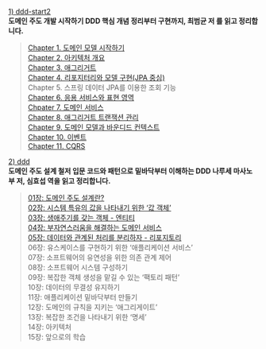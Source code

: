 [1) ddd-start2](https://product.kyobobook.co.kr/detail/S000001810495) <br>
**도메인 주도 개발 시작하기 DDD 핵심 개념 정리부터 구현까지, 최범균 저 를 읽고 정리합니다. <br>**
> [Chapter 1. 도메인 모델 시작하기](https://medium.com/@18corsair/도메인-주도-개발-시작하기-최범균-1장-도메인-모델-시작하기-422d1f96974c) <br>
> [Chapter 2. 아키텍처 개요](https://medium.com/@18corsair/도메인-주도-개발-시작하기-최범균-2장-아키텍처-개요-c5b140afdd16) <br>
> [Chapter 3. 애그리거트](https://medium.com/@18corsair/도메인-주도-개발-시작하기-최범균-3장-애그리거트-d0c6f07e9c1e) <br>
> [Chapter 4. 리포지터리와 모델 구현(JPA 중심) <br>](https://medium.com/@18corsair/도메인-주도-개발-시작하기-최범균-4장-리포지터리와-모델-구현-166999a861a3)
> Chapter 5. 스프링 데이터 JPA를 이용한 조회 기능 <br>
> [Chapter 6. 응용 서비스와 표현 영역 <br>](https://medium.com/@18corsair/도메인-주도-개발-시작하기-최범균-6장-응용-서비스와-표현-영역-736ef7b57809)
> [Chpater 7. 도메인 서비스 <br>](https://medium.com/@18corsair/도메인-주도-개발-시작하기-최범균-7장-도메인-서비스-1602f8904713)
> [Chapter 8. 애그리거트 트랜잭션 관리 <br>](https://medium.com/@18corsair/도메인-주도-개발-시작하기-최범균-8장-애그리거트-트랜잭션-관리-aec23d397c32)
> [Chapter 9. 도메인 모델과 바운디드 컨텍스트 <br>](https://medium.com/@18corsair/도메인-주도-개발-시작하기-최범균-9장-도메인-모델과-바운디드-컨텍스트-f9b13c3bafa9)
> [Chapter 10. 이벤트 <br>](https://medium.com/@18corsair/도메인-주도-개발-시작하기-최범균-10장-이벤트-c82177529ed2)
> [Chapter 11. CQRS <br>](https://medium.com/@18corsair/도메인-주도-개발-시작하기-최범균-11장-cqrs-b9068d7caaa9)

[2) ddd](https://product.kyobobook.co.kr/detail/S000001766446) <br>
**도메인 주도 설계 철저 입문 코드와 패턴으로 밑바닥부터 이해하는 DDD 나루세 마사노부 저, 심효섭 역을 읽고 정리합니다. <br>**
> [01장: 도메인 주도 설계란? <br>](https://medium.com/@18corsair/도메인-주도-설계-철저-입문-나루세-마사노부-저-심효섭-역-1장-도메인-주도-설계란-4d1ea47079f1)
> [02장: 시스템 특유의 값을 나타내기 위한 ‘값 객체’ <br>](https://medium.com/@18corsair/도메인-주도-설계-철저-입문-나루세-마사노부-저-심효섭-역-2장-시스템-특유의-값을-나타내기-위한-값-객체-5f63dbaca756)
> [03장: 생애주기를 갖는 객체 - 엔티티 <br>](https://medium.com/@18corsair/도메인-주도-설계-철저-입문-나루세-마사노부-저-심효섭-역-3장-생애주기를-갖는-객체-엔티티-645a56dc83f)
> [04장: 부자연스러움을 해결하는 도메인 서비스 <br>](https://medium.com/@18corsair/도메인-주도-설계-철저-입문-나루세-마사노부-저-심효섭-역-4장-부자연스러움을-해결하는-도메인-서비스-b2114a07e65a)
> [05장: 데이터와 관계된 처리를 분리하자 - 리포지토리 <br>](https://medium.com/@18corsair/도메인-주도-설계-철저-입문-나루세-마사노부-저-심효섭-역-5장-데이터와-관계된-처리를-분리하자-리포지토리-881a024b96ec)
> 06장: 유스케이스를 구현하기 위한 ‘애플리케이션 서비스’ <br>
> 07장: 소프트웨어의 유연성을 위한 의존 관계 제어 <br>
> 08장: 소프트웨어 시스템 구성하기 <br>
> 09장: 복잡한 객체 생성을 맡길 수 있는 ‘팩토리 패턴’ <br>
> 10장: 데이터의 무결성 유지하기 <br>
> 11장: 애플리케이션 밑바닥부터 만들기 <br>
> 12장: 도메인의 규칙을 지키는 ‘애그리게이트’ <br>
> 13장: 복잡한 조건을 나타내기 위한 ‘명세’ <br>
> 14장: 아키텍처 <br>
> 15장: 앞으로의 학습 <br>